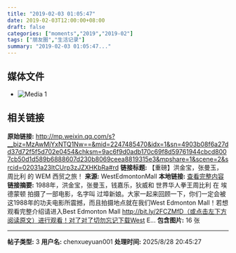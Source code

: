 ```yaml
---
title: "2019-02-03 01:05:47"
date: 2019-02-03T12:00:00+08:00
draft: false
categories: ["moments","2019","2019-02"]
tags: ["朋友圈","生活记录"]
summary: "2019-02-03 01:05:47..."
---
```


## 媒体文件

- ![Media 1](/Moments/photos/2019-02-03/201902030105470.jpg)

## 相关链接

**原始链接:** http://mp.weixin.qq.com/s?__biz=MzAwMjYxNTQ1Nw==&mid=2247485470&idx=1&sn=4903b08f6a27dd37d72f5f5d702e0454&chksm=9ac6f9d0adb170c69f8d59761944cbcd8007cb50d1d589b6888607d230b8069ceea8819315e3&mpshare=1&scene=2&srcid=02031a23ItCUrp3zJZXHKbRa#rd
**链接标题:** 【重磅】洪金宝，张曼玉，周比利 的 WEM 西贸之旅！
**来源:** WestEdmontonMall
**本地链接:** [查看完整内容](/link_content/2019/02/2019-02-03-2/link_content/)
**链接摘要:** 1988年，洪金宝，张曼玉，钱嘉乐，狄威和 世界华人拳王周比利 在 埃德蒙顿 拍摄了一部电影，名字叫 过埠新娘。大家一起来回顾一下，你们一定会被这1988年的功夫电影所震撼，而且拍摄地点就在我们West Edmonton Mall！若想观看完整介绍请进入Best Edmonton Mall http://bit.ly/2FCZMfD（或点击左下方阅读原文）进行观看！对了对了切勿忘记下载West E...
**包含图片:** 16 张

---

**帖子类型:** 3
**用户名:** chenxueyuan001
**处理时间:** 2025/8/28 20:45:27